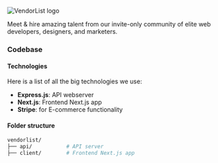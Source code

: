 ![VendorList logo](https://i.imgur.com/OMyk5vr.png "VendorList")

Meet & hire amazing talent from our invite-only community of elite web developers, designers, and marketers.

### Codebase
#### Technologies
Here is a list of all the big technologies we use:
- **Express.js**: API webserver
- **Next.js**: Frontend Next.js app
- **Stripe**: for E-commerce functionality

#### Folder structure
```sh
vendorlist/
├── api/           # API server
├── client/        # Frontend Next.js app
```